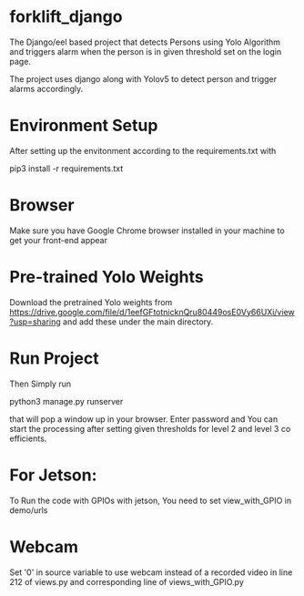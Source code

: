 # forklift_django
The Django/eel based project that detects Persons using Yolo Algorithm and triggers alarm when the person is in given threshold set on the login page.

The project uses django along with Yolov5 to detect person and trigger alarms accordingly.


# Environment Setup
After setting up the envitonment according to the requirements.txt with

pip3 install -r requirements.txt

# Browser
Make sure you have Google Chrome browser installed in your machine to get your front-end appear

# Pre-trained Yolo Weights
Download the pretrained Yolo weights from https://drive.google.com/file/d/1eefGFtotnicknQru80449osE0Vy66UXi/view?usp=sharing
and add these under the main directory.

# Run Project
Then Simply run

python3 manage.py runserver

that will pop a window up in your browser. Enter password and You can start the processing after setting given thresholds for level 2 and level 3 co efficients.

# For Jetson:
To Run the code with GPIOs with jetson, You need to set view_with_GPIO in demo/urls

# Webcam
Set '0' in source variable to use webcam instead of a recorded video in line 212 of views.py and corresponding line of views_with_GPIO.py 

